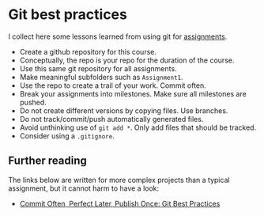 # Git best practices

I collect here some lessons learned from using git for [assignments](assignments.md). 

- Create a github repository for this course.
- Conceptually, the repo is your repo for the duration of the course.
- Use this same git repository for all assignments. 
- Make meaningful subfolders such as `Assignment1`.
- Use the repo to create a trail of your work. Commit often.
- Break your assignments into milestones. Make sure all milestones are pushed.
- Do not create different versions by copying files. Use branches.
- Do not track/commit/push automatically generated files. 
- Avoid unthinking use of `git add *`. Only add files that should be tracked. 
- Consider using a `.gitignore`.

## Further reading

The links below are written for more complex projects than a typical assignment, but it cannot harm to have a look:

- [Commit Often, Perfect Later, Publish Once: Git Best Practices](https://sethrobertson.github.io/GitBestPractices/)

